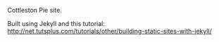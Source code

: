 Cottleston Pie site. 

Built using Jekyll and this tutorial: http://net.tutsplus.com/tutorials/other/building-static-sites-with-jekyll/